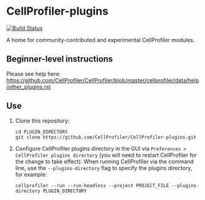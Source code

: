 CellProfiler-plugins
====================
[![Build Status](https://travis-ci.org/CellProfiler/CellProfiler-plugins.svg?branch=master)](https://travis-ci.org/CellProfiler/CellProfiler-plugins)

A home for community-contributed and experimental CellProfiler modules. 

## Beginner-level instructions
Please see help here: https://github.com/CellProfiler/CellProfiler/blob/master/cellprofiler/data/help/other_plugins.rst

## Use
1. Clone this repository:
    ```
    cd PLUGIN_DIRECTORY
    git clone https://github.com/CellProfiler/CellProfiler-plugins.git
    ```

1. Configure CellProfiler plugins directory in the GUI via `Preferences > CellProfiler plugins directory` (you will need to restart CellProfiler for the change to take effect). When running CellProfiler via the command line, use the `--plugins-directory` flag to specify the plugins directory, for example:
    ```
    cellprofiler --run --run-headless --project PROJECT_FILE --plugins-directory PLUGIN_DIRECTORY
    ```
